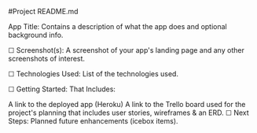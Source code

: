 #Project README.md

App Title: Contains a description of what the app does and optional background info.

☐ Screenshot(s): A screenshot of your app's landing page and any other screenshots of interest.

☐ Technologies Used: List of the technologies used.

☐ Getting Started: That Includes:

A link to the deployed app (Heroku)
A link to the Trello board used for the project's planning that includes user stories, wireframes & an ERD.
☐ Next Steps: Planned future enhancements (icebox items).
